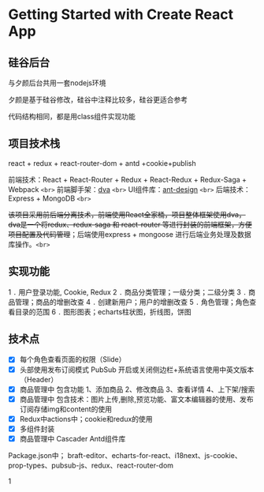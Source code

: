 # Getting Started with Create React App

## 硅谷后台

与夕颜后台共用一套nodejs环境

夕颜是基于硅谷修改，硅谷中注释比较多，硅谷更适合参考

代码结构相同，都是用class组件实现功能

## 项目技术栈

react + redux + react-router-dom + antd +cookie+publish

前端技术：React + React-Router + Redux + React-Redux + Redux-Saga + Webpack `<br>`
前端脚手架：[dva](https://github.com/dvajs/dva) `<br>`
UI组件库：[ant-design](https://github.com/ant-design/ant-design) `<br>`
后端技术：Express + MongoDB `<br>`

~~该项目采用前后端分离技术，前端使用React全家桶，项目整体框架使用dva，dva是一个将redux、redux-saga 和 react-router 等进行封装的前端框架，方便项目配置及代码管理~~；后端使用express + mongoose 进行后端业务处理及数据库操作。`<br>`

## 实现功能

1 `.` 用户登录功能, Cookie, Redux
2 `.` 商品分类管理；一级分类；二级分类
3 `.` 商品管理；商品的增删改查
4 `.` 创建新用户；用户的增删改查
5 `.` 角色管理；角色查看目录的范围
6 `.` 图形图表；echarts柱状图，折线图，饼图

## 技术点

* [X] 每个角色查看页面的权限（Slide）
* [X] 头部使用发布订阅模式 PubSub 开启或关闭侧边栏+系统语言使用中英文版本（Header）
* [X] 商品管理中  包含功能  1、添加商品 2、修改商品 3、查看详情 4、上下架/搜索
* [X] 商品管理中  包含技术：图片上传,删除,预览功能、富文本编辑器的使用、发布订阅存储img和content的使用
* [X] Redux中actions中；cookie和redux的使用
* [X] 多组件封装
* [X] 商品管理中 Cascader  Antd组件库

Package.json中； braft-editor、echarts-for-react、i18next、js-cookie、prop-types、pubsub-js、redux、react-router-dom

1
